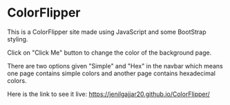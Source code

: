 # ColorFlipper

This is a ColorFlipper site made using JavaScript and some BootStrap styling.

Click on "Click Me" button to change the color of the background page.

There are two options given "Simple" and "Hex" in the navbar which means one page contains simple colors and another page contains hexadecimal colors.

Here is the link to see it live: https://jenilgajjar20.github.io/ColorFlipper/
